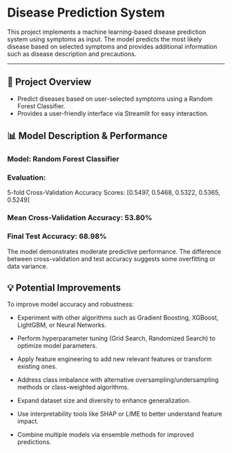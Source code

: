 # Disease Prediction System

This project implements a machine learning-based disease prediction system using symptoms as input. The model predicts the most likely disease based on selected symptoms and provides additional information such as disease description and precautions.

---

## 🚀 Project Overview

- Predict diseases based on user-selected symptoms using a Random Forest Classifier.
- Provides a user-friendly interface via Streamlit for easy interaction.
## 📊 Model Description & Performance
### Model: Random Forest Classifier

### Evaluation:

5-fold Cross-Validation Accuracy Scores: [0.5497, 0.5468, 0.5322, 0.5365, 0.5249]

### Mean Cross-Validation Accuracy: 53.80%

### Final Test Accuracy: 68.98%

The model demonstrates moderate predictive performance. The difference between cross-validation and test accuracy suggests some overfitting or data variance.

## 💡 Potential Improvements
To improve model accuracy and robustness:

- Experiment with other algorithms such as Gradient Boosting, XGBoost, LightGBM, or Neural Networks.

- Perform hyperparameter tuning (Grid Search, Randomized Search) to optimize model parameters.

- Apply feature engineering to add new relevant features or transform existing ones.

- Address class imbalance with alternative oversampling/undersampling methods or class-weighted algorithms.

- Expand dataset size and diversity to enhance generalization.

- Use interpretability tools like SHAP or LIME to better understand feature impact.

- Combine multiple models via ensemble methods for improved predictions.

